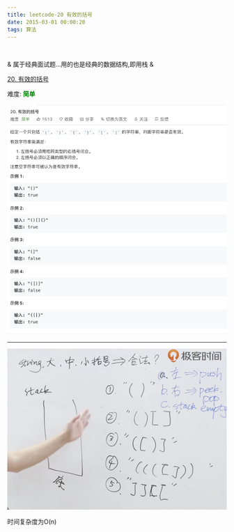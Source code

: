 ```yaml
---
title: leetcode-20 有效的括号
date: 2015-03-01 00:00:20
tags: 算法
---
```


<br>

& 属于经典面试题...用的也是经典的数据结构,即用栈 &

[20. 有效的括号](https://leetcode-cn.com/problems/valid-parentheses/)


难度:  <font color="green">**简单**</font>


<img src="leetcode-20-有效的括号/0.png" width = 100% height = 50% />

<br>

---

<img src="leetcode-20-有效的括号/1.png" width = 100% height = 50% />

时间复杂度为O(n)

